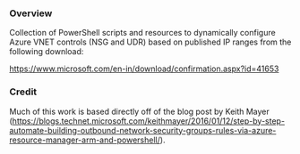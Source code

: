 ### Overview

Collection of PowerShell scripts and resources to dynamically configure Azure VNET controls (NSG and UDR) based on published IP ranges from the following download:

https://www.microsoft.com/en-in/download/confirmation.aspx?id=41653

### Credit 

Much of this work is based directly off of the blog post by Keith Mayer (https://blogs.technet.microsoft.com/keithmayer/2016/01/12/step-by-step-automate-building-outbound-network-security-groups-rules-via-azure-resource-manager-arm-and-powershell/).